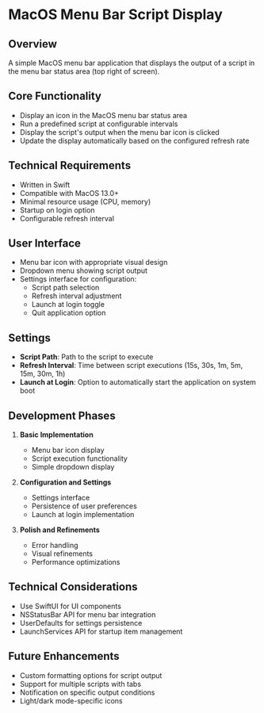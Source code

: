 # MacOS Menu Bar Script Display

## Overview
A simple MacOS menu bar application that displays the output of a script in the menu bar status area (top right of screen).

## Core Functionality
- Display an icon in the MacOS menu bar status area
- Run a predefined script at configurable intervals
- Display the script's output when the menu bar icon is clicked
- Update the display automatically based on the configured refresh rate

## Technical Requirements
- Written in Swift
- Compatible with MacOS 13.0+
- Minimal resource usage (CPU, memory)
- Startup on login option
- Configurable refresh interval

## User Interface
- Menu bar icon with appropriate visual design
- Dropdown menu showing script output
- Settings interface for configuration:
  - Script path selection
  - Refresh interval adjustment
  - Launch at login toggle
  - Quit application option

## Settings
- **Script Path**: Path to the script to execute
- **Refresh Interval**: Time between script executions (15s, 30s, 1m, 5m, 15m, 30m, 1h)
- **Launch at Login**: Option to automatically start the application on system boot

## Development Phases
1. **Basic Implementation**
   - Menu bar icon display
   - Script execution functionality
   - Simple dropdown display

2. **Configuration and Settings**
   - Settings interface
   - Persistence of user preferences
   - Launch at login implementation

3. **Polish and Refinements**
   - Error handling
   - Visual refinements
   - Performance optimizations

## Technical Considerations
- Use SwiftUI for UI components
- NSStatusBar API for menu bar integration
- UserDefaults for settings persistence
- LaunchServices API for startup item management

## Future Enhancements
- Custom formatting options for script output
- Support for multiple scripts with tabs
- Notification on specific output conditions
- Light/dark mode-specific icons